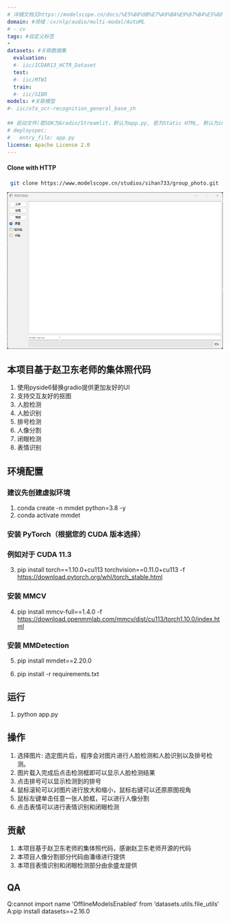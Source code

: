 ```yaml
---
# 详细文档见https://modelscope.cn/docs/%E5%88%9B%E7%A9%BA%E9%97%B4%E5%8D%A1%E7%89%87
domain: #领域：cv/nlp/audio/multi-modal/AutoML
# - cv
tags: #自定义标签
-
datasets: #关联数据集
  evaluation:
  #- iic/ICDAR13_HCTR_Dataset
  test:
  #- iic/MTWI
  train:
  #- iic/SIBR
models: #关联模型
#- iic/ofa_ocr-recognition_general_base_zh

## 启动文件(若SDK为Gradio/Streamlit，默认为app.py, 若为Static HTML, 默认为index.html)
# deployspec:
#   entry_file: app.py
license: Apache License 2.0
---
```

#### Clone with HTTP
```bash
 git clone https://www.modelscope.cn/studios/sihan733/group_photo.git
```
![alt text](assets/demo_ui.png)
## 本项目基于赵卫东老师的集体照代码
1. 使用pyside6替换gradio提供更加友好的UI
2. 支持交互友好的抠图
3. 人脸检测
4. 人脸识别
5. 排号检测
6. 人像分割
7. 闭眼检测
8. 表情识别
   
## 环境配置
### 建议先创建虚拟环境
1. conda create -n mmdet python=3.8 -y
2. conda activate mmdet

### 安装 PyTorch（根据您的 CUDA 版本选择）
### 例如对于 CUDA 11.3
3. pip install torch==1.10.0+cu113 torchvision==0.11.0+cu113 -f https://download.pytorch.org/whl/torch_stable.html

### 安装 MMCV
4. pip install mmcv-full==1.4.0 -f https://download.openmmlab.com/mmcv/dist/cu113/torch1.10.0/index.html

### 安装 MMDetection
5. pip install mmdet==2.20.0

6. pip install -r requirements.txt
## 运行
1. python app.py
   
## 操作
1. 选择图片: 选定图片后，程序会对图片进行人脸检测和人脸识别以及排号检测。
2. 图片载入完成后点击检测框即可以显示人脸检测结果
3. 点击排号可以显示检测到的排号
4. 鼠标滚轮可以对图片进行放大和缩小，鼠标右键可以还原原图视角
5. 鼠标左键单击任意一张人脸框，可以进行人像分割
6. 点击表情可以进行表情识别和闭眼检测

## 贡献
1. 本项目基于赵卫东老师的集体照代码，感谢赵卫东老师开源的代码
2. 本项目人像分割部分代码由潘缘进行提供
3. 本项目表情识别和闭眼检测部分由余盛龙提供
   
## QA
Q:cannot import name ‘OfflineModeIsEnabled‘ from ‘datasets.utils.file_utils‘
A:pip install datasets==2.16.0
